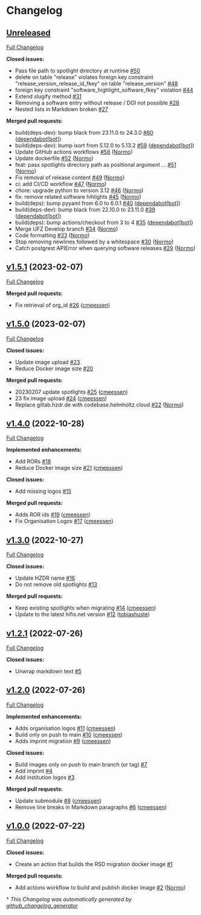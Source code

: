 # Changelog

## [Unreleased](https://github.com/hifis-net/RSD-Spotlight-Migration/tree/HEAD)

[Full Changelog](https://github.com/hifis-net/RSD-Spotlight-Migration/compare/v1.5.1...HEAD)

**Closed issues:**

- Pass file path to spotlight directory at runtime [\#50](https://github.com/hifis-net/RSD-Spotlight-Migration/issues/50)
- delete on table "release" violates foreign key constraint "release\_version\_release\_id\_fkey" on table "release\_version" [\#48](https://github.com/hifis-net/RSD-Spotlight-Migration/issues/48)
- foreign key constraint "software\_highlight\_software\_fkey" violation [\#44](https://github.com/hifis-net/RSD-Spotlight-Migration/issues/44)
- Extend slugify method [\#31](https://github.com/hifis-net/RSD-Spotlight-Migration/issues/31)
- Removing a software entry without release / DOI not possible  [\#28](https://github.com/hifis-net/RSD-Spotlight-Migration/issues/28)
- Nested lists in Markdown broken [\#27](https://github.com/hifis-net/RSD-Spotlight-Migration/issues/27)

**Merged pull requests:**

- build\(deps-dev\): bump black from 23.11.0 to 24.3.0 [\#60](https://github.com/hifis-net/RSD-Spotlight-Migration/pull/60) ([dependabot[bot]](https://github.com/apps/dependabot))
- build\(deps-dev\): bump isort from 5.12.0 to 5.13.2 [\#59](https://github.com/hifis-net/RSD-Spotlight-Migration/pull/59) ([dependabot[bot]](https://github.com/apps/dependabot))
- Update GitHub actions workflows [\#58](https://github.com/hifis-net/RSD-Spotlight-Migration/pull/58) ([Normo](https://github.com/Normo))
- Update dockerfile [\#52](https://github.com/hifis-net/RSD-Spotlight-Migration/pull/52) ([Normo](https://github.com/Normo))
- feat: pass spotlights directory path as positional argument ... [\#51](https://github.com/hifis-net/RSD-Spotlight-Migration/pull/51) ([Normo](https://github.com/Normo))
- Fix removal of release content [\#49](https://github.com/hifis-net/RSD-Spotlight-Migration/pull/49) ([Normo](https://github.com/Normo))
- ci: add CI/CD workflow [\#47](https://github.com/hifis-net/RSD-Spotlight-Migration/pull/47) ([Normo](https://github.com/Normo))
- chore: upgrade python to version 3.12 [\#46](https://github.com/hifis-net/RSD-Spotlight-Migration/pull/46) ([Normo](https://github.com/Normo))
- fix: remove related software hihlights [\#45](https://github.com/hifis-net/RSD-Spotlight-Migration/pull/45) ([Normo](https://github.com/Normo))
- build\(deps\): bump pyyaml from 6.0 to 6.0.1 [\#40](https://github.com/hifis-net/RSD-Spotlight-Migration/pull/40) ([dependabot[bot]](https://github.com/apps/dependabot))
- build\(deps-dev\): bump black from 22.10.0 to 23.11.0 [\#39](https://github.com/hifis-net/RSD-Spotlight-Migration/pull/39) ([dependabot[bot]](https://github.com/apps/dependabot))
- build\(deps\): bump actions/checkout from 3 to 4 [\#35](https://github.com/hifis-net/RSD-Spotlight-Migration/pull/35) ([dependabot[bot]](https://github.com/apps/dependabot))
- Merge UFZ Develop branch [\#34](https://github.com/hifis-net/RSD-Spotlight-Migration/pull/34) ([Normo](https://github.com/Normo))
- Code formatting [\#33](https://github.com/hifis-net/RSD-Spotlight-Migration/pull/33) ([Normo](https://github.com/Normo))
- Stop removing newlines followed by a whitespace [\#30](https://github.com/hifis-net/RSD-Spotlight-Migration/pull/30) ([Normo](https://github.com/Normo))
- Catch postgrest APIError when querying software releases [\#29](https://github.com/hifis-net/RSD-Spotlight-Migration/pull/29) ([Normo](https://github.com/Normo))

## [v1.5.1](https://github.com/hifis-net/RSD-Spotlight-Migration/tree/v1.5.1) (2023-02-07)

[Full Changelog](https://github.com/hifis-net/RSD-Spotlight-Migration/compare/v1.5.0...v1.5.1)

**Merged pull requests:**

- Fix retrieval of org\_id [\#26](https://github.com/hifis-net/RSD-Spotlight-Migration/pull/26) ([cmeessen](https://github.com/cmeessen))

## [v1.5.0](https://github.com/hifis-net/RSD-Spotlight-Migration/tree/v1.5.0) (2023-02-07)

[Full Changelog](https://github.com/hifis-net/RSD-Spotlight-Migration/compare/v1.4.0...v1.5.0)

**Closed issues:**

- Update image upload [\#23](https://github.com/hifis-net/RSD-Spotlight-Migration/issues/23)
- Reduce Docker image size [\#20](https://github.com/hifis-net/RSD-Spotlight-Migration/issues/20)

**Merged pull requests:**

- 20230207 update spotlights [\#25](https://github.com/hifis-net/RSD-Spotlight-Migration/pull/25) ([cmeessen](https://github.com/cmeessen))
- 23 fix image upload [\#24](https://github.com/hifis-net/RSD-Spotlight-Migration/pull/24) ([cmeessen](https://github.com/cmeessen))
- Replace gitlab.hzdr.de with codebase.helmholtz.cloud [\#22](https://github.com/hifis-net/RSD-Spotlight-Migration/pull/22) ([Normo](https://github.com/Normo))

## [v1.4.0](https://github.com/hifis-net/RSD-Spotlight-Migration/tree/v1.4.0) (2022-10-28)

[Full Changelog](https://github.com/hifis-net/RSD-Spotlight-Migration/compare/v1.3.0...v1.4.0)

**Implemented enhancements:**

- Add RORs [\#18](https://github.com/hifis-net/RSD-Spotlight-Migration/issues/18)
- Reduce Docker image size [\#21](https://github.com/hifis-net/RSD-Spotlight-Migration/pull/21) ([cmeessen](https://github.com/cmeessen))

**Closed issues:**

- Add missing logos [\#15](https://github.com/hifis-net/RSD-Spotlight-Migration/issues/15)

**Merged pull requests:**

- Adds ROR ids [\#19](https://github.com/hifis-net/RSD-Spotlight-Migration/pull/19) ([cmeessen](https://github.com/cmeessen))
- Fix Organisation Logos [\#17](https://github.com/hifis-net/RSD-Spotlight-Migration/pull/17) ([cmeessen](https://github.com/cmeessen))

## [v1.3.0](https://github.com/hifis-net/RSD-Spotlight-Migration/tree/v1.3.0) (2022-10-27)

[Full Changelog](https://github.com/hifis-net/RSD-Spotlight-Migration/compare/v1.2.1...v1.3.0)

**Closed issues:**

- Update HZDR name [\#16](https://github.com/hifis-net/RSD-Spotlight-Migration/issues/16)
- Do not remove old spotlights [\#13](https://github.com/hifis-net/RSD-Spotlight-Migration/issues/13)

**Merged pull requests:**

- Keep existing spotlights when migrating [\#14](https://github.com/hifis-net/RSD-Spotlight-Migration/pull/14) ([cmeessen](https://github.com/cmeessen))
- Update to the latest hifis.net version [\#12](https://github.com/hifis-net/RSD-Spotlight-Migration/pull/12) ([tobiashuste](https://github.com/tobiashuste))

## [v1.2.1](https://github.com/hifis-net/RSD-Spotlight-Migration/tree/v1.2.1) (2022-07-26)

[Full Changelog](https://github.com/hifis-net/RSD-Spotlight-Migration/compare/v1.2.0...v1.2.1)

**Closed issues:**

- Unwrap markdown text [\#5](https://github.com/hifis-net/RSD-Spotlight-Migration/issues/5)

## [v1.2.0](https://github.com/hifis-net/RSD-Spotlight-Migration/tree/v1.2.0) (2022-07-26)

[Full Changelog](https://github.com/hifis-net/RSD-Spotlight-Migration/compare/v1.0.0...v1.2.0)

**Implemented enhancements:**

- Adds organisation logos [\#11](https://github.com/hifis-net/RSD-Spotlight-Migration/pull/11) ([cmeessen](https://github.com/cmeessen))
- Build only on push to main [\#10](https://github.com/hifis-net/RSD-Spotlight-Migration/pull/10) ([cmeessen](https://github.com/cmeessen))
- Adds imprint migration [\#9](https://github.com/hifis-net/RSD-Spotlight-Migration/pull/9) ([cmeessen](https://github.com/cmeessen))

**Closed issues:**

- Build images only on push to main branch \(or tag\) [\#7](https://github.com/hifis-net/RSD-Spotlight-Migration/issues/7)
- Add imprint [\#4](https://github.com/hifis-net/RSD-Spotlight-Migration/issues/4)
- Add institution logos [\#3](https://github.com/hifis-net/RSD-Spotlight-Migration/issues/3)

**Merged pull requests:**

- Update submodule [\#8](https://github.com/hifis-net/RSD-Spotlight-Migration/pull/8) ([cmeessen](https://github.com/cmeessen))
- Remove line breaks in Markdown paragraphs [\#6](https://github.com/hifis-net/RSD-Spotlight-Migration/pull/6) ([cmeessen](https://github.com/cmeessen))

## [v1.0.0](https://github.com/hifis-net/RSD-Spotlight-Migration/tree/v1.0.0) (2022-07-22)

[Full Changelog](https://github.com/hifis-net/RSD-Spotlight-Migration/compare/fbd5a633ea8401398eb0315447131d08e04b590a...v1.0.0)

**Closed issues:**

- Create an action that builds the RSD migration docker image [\#1](https://github.com/hifis-net/RSD-Spotlight-Migration/issues/1)

**Merged pull requests:**

- Add actions workflow to build and publish docker image [\#2](https://github.com/hifis-net/RSD-Spotlight-Migration/pull/2) ([Normo](https://github.com/Normo))



\* *This Changelog was automatically generated by [github_changelog_generator](https://github.com/github-changelog-generator/github-changelog-generator)*
